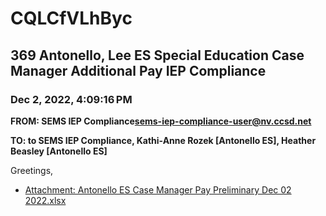# CQLCfVLhByc
## 369 Antonello, Lee ES Special Education Case Manager Additional Pay IEP Compliance
### Dec 2, 2022, 4:09:16 PM
**FROM: SEMS IEP Compliance<sems-iep-compliance-user@nv.ccsd.net>**

**TO: to SEMS IEP Compliance, Kathi-Anne Rozek [Antonello ES], Heather Beasley [Antonello ES]**


Greetings, 





* [Attachment: Antonello ES Case Manager Pay Preliminary Dec 02 2022.xlsx](CQLCfVLhByc-attachment-1.xlsx)
